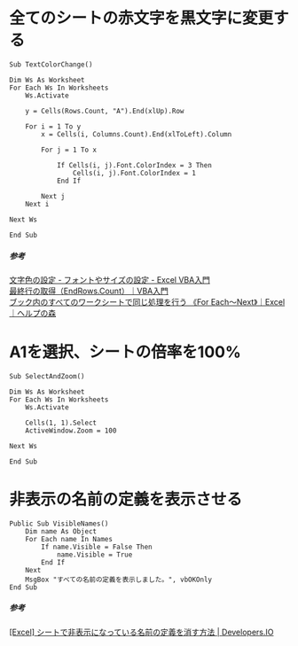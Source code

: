 # 全てのシートの赤文字を黒文字に変更する

```
Sub TextColorChange()

Dim Ws As Worksheet
For Each Ws In Worksheets
    Ws.Activate
    
    y = Cells(Rows.Count, "A").End(xlUp).Row

    For i = 1 To y
        x = Cells(i, Columns.Count).End(xlToLeft).Column
        
        For j = 1 To x
    
            If Cells(i, j).Font.ColorIndex = 3 Then
                Cells(i, j).Font.ColorIndex = 1
            End If
    
        Next j
    Next i

Next Ws

End Sub
```

##### 参考
[文字色の設定 - フォントやサイズの設定 - Excel VBA入門](https://www.officepro.jp/excelvba/cell_font/index6.html)  
[最終行の取得（EndRows.Count）｜VBA入門](http://www.start-macro.com/55/w/s029.html)  
[ブック内のすべてのワークシートで同じ処理を行う 《For Each～Next》｜Excel｜ヘルプの森](https://www.helpforest.com/excel/emv_sample/ex100001.htm)

# A1を選択、シートの倍率を100%

```
Sub SelectAndZoom()

Dim Ws As Worksheet
For Each Ws In Worksheets
    Ws.Activate
    
    Cells(1, 1).Select
    ActiveWindow.Zoom = 100

Next Ws

End Sub
```

# 非表示の名前の定義を表示させる

```
Public Sub VisibleNames()
    Dim name As Object
    For Each name In Names
        If name.Visible = False Then
            name.Visible = True
        End If
    Next
    MsgBox "すべての名前の定義を表示しました。", vbOKOnly
End Sub
```

##### 参考
[[Excel] シートで非表示になっている名前の定義を消す方法 | Developers.IO](https://dev.classmethod.jp/articles/excel-delete-name/)

